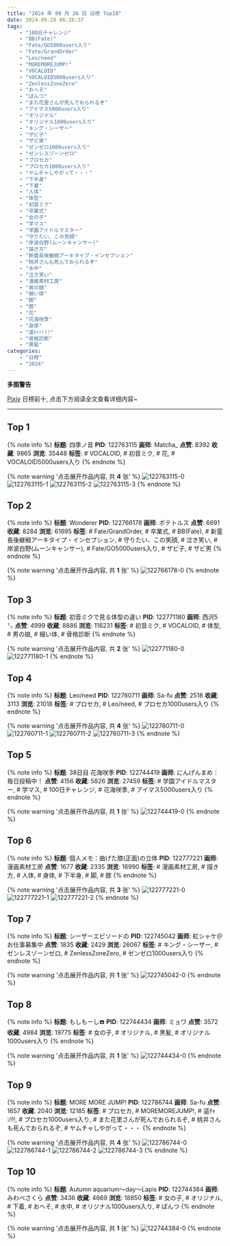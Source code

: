 ```yaml
---
title: "2024 年 09 月 26 日 日榜 Top10"
date: 2024-09-28 06:26:37
tags:
    - "100日チャレンジ"
    - "BB(Fate)"
    - "Fate/GO5000users入り"
    - "Fate/GrandOrder"
    - "Leo/need"
    - "MOREMOREJUMP!"
    - "VOCALOID"
    - "VOCALOID5000users入り"
    - "ZenlessZoneZero"
    - "おへそ"
    - "ぱんつ"
    - "また花里さんが死んでおられるぞ"
    - "アイマス5000users入り"
    - "オリジナル"
    - "オリジナル1000users入り"
    - "キング・シーザー"
    - "ザビ子"
    - "ザビ男"
    - "ゼンゼロ1000users入り"
    - "ゼンレスゾーンゼロ"
    - "プロセカ"
    - "プロセカ1000users入り"
    - "ヤムチャしやがって・・・"
    - "下半身"
    - "下着"
    - "人体"
    - "体型"
    - "初音ミク"
    - "卒業式"
    - "女の子"
    - "学マス"
    - "学園アイドルマスター"
    - "守りたい、この笑顔"
    - "岸波白野(ムーンキャンサー)"
    - "描き方"
    - "新霊長後継戦アーキタイプ・インセプション"
    - "桃井さんも死んでおられるぞ"
    - "水中"
    - "泣き笑い"
    - "漫画素材工房"
    - "男の娘"
    - "細い体"
    - "脚"
    - "膝"
    - "花"
    - "花海咲季"
    - "身体"
    - "遥ﾁｬﾝ!!!"
    - "骨格診断"
    - "黒髪"
categories:
    - "日榜"
    - "2024"
---
```


<i class="fa fa-triangle-exclamation"></i>**多图警告**<i class="fa fa-triangle-exclamation"></i>

[Pixiv](https://www.pixiv.net/) 日榜前十, 点击下方阅读全文查看详细内容~

<!-- more -->

---

## Top 1

{% note info %}
**标题**: 四季ノ音
**PID**: 122763115 **画师**: Matcha_
**点赞**: 8392 **收藏**: 9865 **浏览**: 35448
**标签**: # VOCALOID, # 初音ミク, # 花, # VOCALOID5000users入り
{% endnote %}

{% note warning '点击展开作品内容, 共 **4** 张' %}
![122763115-0](https://i.pixiv.re/img-original/img/2024/09/25/19/52/13/122763115_p0.jpg)
![122763115-1](https://i.pixiv.re/img-original/img/2024/09/25/19/52/13/122763115_p1.jpg)
![122763115-2](https://i.pixiv.re/img-original/img/2024/09/25/19/52/13/122763115_p2.jpg)
![122763115-3](https://i.pixiv.re/img-original/img/2024/09/25/19/52/13/122763115_p3.jpg)
{% endnote %}

## Top 2

{% note info %}
**标题**: Wonderer
**PID**: 122766178 **画师**: ポテトルス
**点赞**: 6691 **收藏**: 8284 **浏览**: 61695
**标签**: # Fate/GrandOrder, # 卒業式, # BB(Fate), # 新霊長後継戦アーキタイプ・インセプション, # 守りたい、この笑顔, # 泣き笑い, # 岸波白野(ムーンキャンサー), # Fate/GO5000users入り, # ザビ子, # ザビ男
{% endnote %}

{% note warning '点击展开作品内容, 共 **1** 张' %}
![122766178-0](https://i.pixiv.re/img-original/img/2024/09/25/21/34/29/122766178_p0.jpg)
{% endnote %}

## Top 3

{% note info %}
**标题**: 初音ミクで見る体型の違い
**PID**: 122771180 **画师**: 西沢5㍉
**点赞**: 4999 **收藏**: 8886 **浏览**: 116231
**标签**: # 初音ミク, # VOCALOID, # 体型, # 男の娘, # 細い体, # 骨格診断
{% endnote %}

{% note warning '点击展开作品内容, 共 **2** 张' %}
![122771180-0](https://i.pixiv.re/img-original/img/2024/09/26/00/00/41/122771180_p0.jpg)
![122771180-1](https://i.pixiv.re/img-original/img/2024/09/26/00/00/41/122771180_p1.jpg)
{% endnote %}

## Top 4

{% note info %}
**标题**: Leo/need
**PID**: 122760711 **画师**: Sa-fu
**点赞**: 2518 **收藏**: 3113 **浏览**: 21018
**标签**: # プロセカ, # Leo/need, # プロセカ1000users入り
{% endnote %}

{% note warning '点击展开作品内容, 共 **4** 张' %}
![122760711-0](https://i.pixiv.re/img-original/img/2024/09/25/18/08/28/122760711_p0.jpg)
![122760711-1](https://i.pixiv.re/img-original/img/2024/09/25/18/08/28/122760711_p1.jpg)
![122760711-2](https://i.pixiv.re/img-original/img/2024/09/25/18/08/28/122760711_p2.jpg)
![122760711-3](https://i.pixiv.re/img-original/img/2024/09/25/18/08/28/122760711_p3.jpg)
{% endnote %}

## Top 5

{% note info %}
**标题**: 38日目 花海咲季
**PID**: 122744419 **画师**: にんげんまめ￤毎日投稿中！
**点赞**: 4156 **收藏**: 5826 **浏览**: 27459
**标签**: # 学園アイドルマスター, # 学マス, # 100日チャレンジ, # 花海咲季, # アイマス5000users入り
{% endnote %}

{% note warning '点击展开作品内容, 共 **1** 张' %}
![122744419-0](https://i.pixiv.re/img-original/img/2024/09/25/00/00/14/122744419_p0.png)
{% endnote %}

## Top 6

{% note info %}
**标题**: 個人メモ：曲げた膝(正面)の立体
**PID**: 122777221 **画师**: 漫画素材工房
**点赞**: 1677 **收藏**: 2335 **浏览**: 16990
**标签**: # 漫画素材工房, # 描き方, # 人体, # 身体, # 下半身, # 脚, # 膝
{% endnote %}

{% note warning '点击展开作品内容, 共 **3** 张' %}
![122777221-0](https://i.pixiv.re/img-original/img/2024/09/26/06/00/04/122777221_p0.jpg)
![122777221-1](https://i.pixiv.re/img-original/img/2024/09/26/06/00/04/122777221_p1.jpg)
![122777221-2](https://i.pixiv.re/img-original/img/2024/09/26/06/00/04/122777221_p2.jpg)
{% endnote %}

## Top 7

{% note info %}
**标题**: シーザーエピソードの
**PID**: 122745042 **画师**: 紅シャケ＠お仕事募集中
**点赞**: 1835 **收藏**: 2429 **浏览**: 26067
**标签**: # キング・シーザー, # ゼンレスゾーンゼロ, # ZenlessZoneZero, # ゼンゼロ1000users入り
{% endnote %}

{% note warning '点击展开作品内容, 共 **1** 张' %}
![122745042-0](https://i.pixiv.re/img-original/img/2024/09/25/00/11/02/122745042_p0.jpg)
{% endnote %}

## Top 8

{% note info %}
**标题**: もしもーし☎️
**PID**: 122744434 **画师**: ミョワ
**点赞**: 3572 **收藏**: 4984 **浏览**: 19775
**标签**: # 女の子, # オリジナル, # 黒髪, # オリジナル1000users入り
{% endnote %}

{% note warning '点击展开作品内容, 共 **1** 张' %}
![122744434-0](https://i.pixiv.re/img-original/img/2024/09/25/00/00/16/122744434_p0.png)
{% endnote %}

## Top 9

{% note info %}
**标题**: MORE MORE JUMP!
**PID**: 122786744 **画师**: Sa-fu
**点赞**: 1657 **收藏**: 2040 **浏览**: 12185
**标签**: # プロセカ, # MOREMOREJUMP!, # 遥ﾁｬﾝ!!!, # プロセカ1000users入り, # また花里さんが死んでおられるぞ, # 桃井さんも死んでおられるぞ, # ヤムチャしやがって・・・
{% endnote %}

{% note warning '点击展开作品内容, 共 **4** 张' %}
![122786744-0](https://i.pixiv.re/img-original/img/2024/09/26/17/13/14/122786744_p0.jpg)
![122786744-1](https://i.pixiv.re/img-original/img/2024/09/26/17/13/14/122786744_p1.jpg)
![122786744-2](https://i.pixiv.re/img-original/img/2024/09/26/17/13/14/122786744_p2.jpg)
![122786744-3](https://i.pixiv.re/img-original/img/2024/09/26/17/13/14/122786744_p3.jpg)
{% endnote %}

## Top 10

{% note info %}
**标题**: Autumn aquarium～day～Lapis
**PID**: 122744384 **画师**: みわべさくら
**点赞**: 3436 **收藏**: 4669 **浏览**: 18850
**标签**: # 女の子, # オリジナル, # 下着, # おへそ, # 水中, # オリジナル1000users入り, # ぱんつ
{% endnote %}

{% note warning '点击展开作品内容, 共 **1** 张' %}
![122744384-0](https://i.pixiv.re/img-original/img/2024/09/25/00/00/08/122744384_p0.jpg)
{% endnote %}
